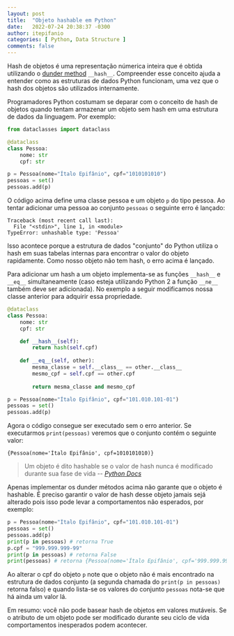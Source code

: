 ```yaml
---
layout: post
title:  "Objeto hashable em Python"
date:   2022-07-24 20:38:37 -0300
author: itepifanio
categories: [ Python, Data Structure ]
comments: false
---
```


Hash de objetos é uma representação númerica inteira que é obtida utilizando o [dunder method](https://docs.python.org/3/reference/datamodel.html#special-method-names) `__hash__`. Compreender esse conceito ajuda a entender como as estruturas de dados Python funcionam, uma vez que o hash dos objetos são utilizados internamente. 

Programadores Python costumam se deparar com o conceito de hash de objetos quando tentam armazenar um objeto sem hash em uma estrutura de dados da linguagem. Por exemplo:

```python
from dataclasses import dataclass

@dataclass
class Pessoa:
    nome: str
    cpf: str

p = Pessoa(nome="Ítalo Epifânio", cpf="1010101010")
pessoas = set()
pessoas.add(p)
```

O código acima define uma classe pessoa e um objeto `p` do tipo pessoa. Ao tentar adicionar uma pessoa ao conjunto `pessoas` o seguinte erro é lançado:

```shell
Traceback (most recent call last):
  File "<stdin>", line 1, in <module>
TypeError: unhashable type: 'Pessoa'
```

Isso acontece porque a estrutura de dados "conjunto" do Python utiliza o hash em suas tabelas internas para encontrar o valor do objeto rapidamente. Como nosso objeto não tem hash, o erro acima é lançado.

Para adicionar um hash a um objeto implementa-se as funções `__hash__` e `__eq__` simultaneamente (caso esteja utilizando Python 2 a função `__ne__` também deve ser adicionada). No exemplo a seguir modificamos nossa classe anterior para adquirir essa propriedade.

```python
@dataclass
class Pessoa:
    nome: str
    cpf: str

    def __hash__(self):
        return hash(self.cpf)
    
    def __eq__(self, other):
        mesma_classe = self.__class__ == other.__class__
        mesmo_cpf = self.cpf == other.cpf
        
        return mesma_classe and mesmo_cpf

p = Pessoa(nome="Ítalo Epifânio", cpf="101.010.101-01")
pessoas = set()
pessoas.add(p)
```

Agora o código consegue ser executado sem o erro anterior. Se executarmos `print(pessoas)` veremos que o conjunto contém o seguinte valor:

```shell
{Pessoa(nome='Ítalo Epifânio', cpf=1010101010)}
```

> Um objeto é dito hashable se o valor de hash nunca é modificado durante sua fase de vida
> -- <cite> [Python Docs](https://docs.python.org/3/glossary.html#term-hashable) </cite>

Apenas implementar os dunder métodos acima não garante que o objeto é hashable. É preciso garantir o valor de hash desse objeto jamais sejá alterado pois isso pode levar a comportamentos não esperados, por exemplo:

```python 
p = Pessoa(nome="Ítalo Epifânio", cpf="101.010.101-01")
pessoas = set()
pessoas.add(p)
print(p in pessoas) # retorna True
p.cpf = "999.999.999-99"
print(p in pessoas) # retorna False
print(pessoas) # retorna {Pessoa(nome='Ítalo Epifânio', cpf='999.999.999-99')}
```

Ao alterar o cpf do objeto `p` note que o objeto não é mais encontrado na estrutura de dados conjunto (a segunda chamada do `print(p in pessoas)` retorna falso) e quando lista-se os valores do conjunto `pessoas` nota-se que há ainda um valor lá.

Em resumo: você não pode basear hash de objetos em valores mutáveis. Se o atributo de um objeto pode ser modificado durante seu ciclo de vida comportamentos inesperados podem acontecer.